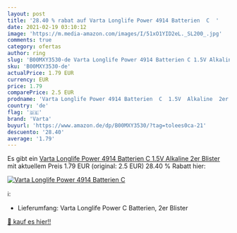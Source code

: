 ```yaml
---
layout: post
title: '28.40 % rabat auf Varta Longlife Power 4914 Batterien  C  '
date: 2021-02-19 03:10:12
image: 'https://m.media-amazon.com/images/I/51xO1YID2eL._SL200_.jpg'
comments: true
category: ofertas
author: ring
slug: 'B00MXY3530-de Varta Longlife Power 4914 Batterien C 1.5V Alkaline 2er...'
sku: 'B00MXY3530-de'
actualPrice: 1.79 EUR
currency: EUR
price: 1.79
comparePrice: 2.5 EUR
prodname: 'Varta Longlife Power 4914 Batterien  C  1.5V  Alkaline  2er Blister '
country: 'de'
flag: '🇩🇪'
brand: 'Varta'
buyurl: 'https://www.amazon.de/dp/B00MXY3530/?tag=tolees0ca-21'
descuento: '28.40'
average: '1.79'
---
```


Es gibt ein [Varta Longlife Power 4914 Batterien  C  1.5V  Alkaline  2er Blister ](https://www.amazon.de/dp/B00MXY3530/?tag=tolees0ca-21) mit aktuellem Preis 1.79 EUR (original: 2.5 EUR) 28.40 % Rabatt hier:

[![Varta Longlife Power 4914 Batterien  C  ](https://m.media-amazon.com/images/I/51xO1YID2eL._SL200_.jpg)](https://www.amazon.de/dp/B00MXY3530/?tag=tolees0ca-21)

ℹ️:

- Lieferumfang: Varta Longlife Power C Batterien, 2er Blister

[🛒 kauf es hier!!](https://www.amazon.de/dp/B00MXY3530/?tag=tolees0ca-21)
